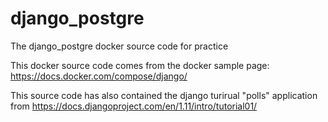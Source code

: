 # django_postgre
The django_postgre docker source code for practice

This docker source code comes from the docker sample page: https://docs.docker.com/compose/django/

This source code has also contained the django turirual "polls" application from https://docs.djangoproject.com/en/1.11/intro/tutorial01/
